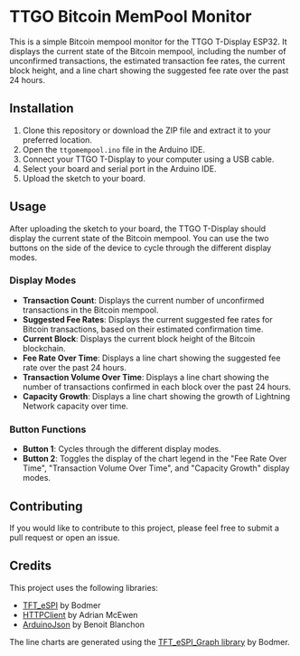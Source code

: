 # TTGO Bitcoin MemPool Monitor

This is a simple Bitcoin mempool monitor for the TTGO T-Display ESP32. It displays the current state of the Bitcoin mempool, including the number of unconfirmed transactions, the estimated transaction fee rates, the current block height, and a line chart showing the suggested fee rate over the past 24 hours.

## Installation

1. Clone this repository or download the ZIP file and extract it to your preferred location.
2. Open the `ttgomempool.ino` file in the Arduino IDE.
3. Connect your TTGO T-Display to your computer using a USB cable.
4. Select your board and serial port in the Arduino IDE.
5. Upload the sketch to your board.

## Usage

After uploading the sketch to your board, the TTGO T-Display should display the current state of the Bitcoin mempool. You can use the two buttons on the side of the device to cycle through the different display modes.

### Display Modes

- **Transaction Count**: Displays the current number of unconfirmed transactions in the Bitcoin mempool.
- **Suggested Fee Rates**: Displays the current suggested fee rates for Bitcoin transactions, based on their estimated confirmation time.
- **Current Block**: Displays the current block height of the Bitcoin blockchain.
- **Fee Rate Over Time**: Displays a line chart showing the suggested fee rate over the past 24 hours.
- **Transaction Volume Over Time**: Displays a line chart showing the number of transactions confirmed in each block over the past 24 hours.
- **Capacity Growth**: Displays a line chart showing the growth of Lightning Network capacity over time.

### Button Functions

- **Button 1**: Cycles through the different display modes.
- **Button 2**: Toggles the display of the chart legend in the "Fee Rate Over Time", "Transaction Volume Over Time", and "Capacity Growth" display modes.

## Contributing

If you would like to contribute to this project, please feel free to submit a pull request or open an issue.

## Credits

This project uses the following libraries:

- [TFT_eSPI](https://github.com/Bodmer/TFT_eSPI) by Bodmer
- [HTTPClient](https://github.com/amcewen/HttpClient) by Adrian McEwen
- [ArduinoJson](https://github.com/bblanchon/ArduinoJson) by Benoit Blanchon

The line charts are generated using the [TFT_eSPI_Graph library](https://github.com/Bodmer/TFT_eSPI_Graph) by Bodmer.
